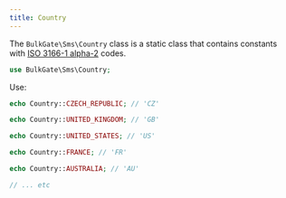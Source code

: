 ```yaml
---
title: Country
---
```


The `BulkGate\Sms\Country` class is a static class that contains constants with [ISO 3166-1 alpha-2](https://en.wikipedia.org/wiki/ISO_3166-1_alpha-2) codes.

``` php
use BulkGate\Sms\Country;
```

Use:

``` php
echo Country::CZECH_REPUBLIC; // 'CZ'

echo Country::UNITED_KINGDOM; // 'GB'

echo Country::UNITED_STATES; // 'US'

echo Country::FRANCE; // 'FR'

echo Country::AUSTRALIA; // 'AU'

// ... etc

```
